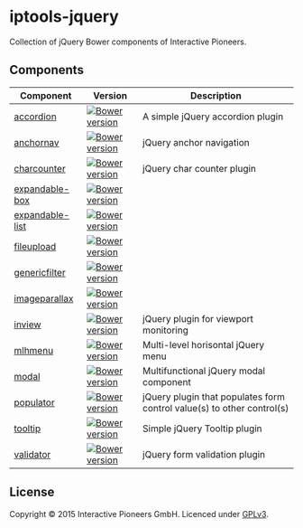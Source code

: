 # iptools-jquery

Collection of jQuery Bower components of Interactive Pioneers.

## Components

| Component | Version | Description |
| --------- | ------- | ----------- |
| [accordion](https://github.com/interactive-pioneers/iptools-jquery-accordion) | [![Bower version](https://badge.fury.io/bo/iptools-jquery-accordion.svg)](http://badge.fury.io/bo/iptools-jquery-accordion) | A simple jQuery accordion plugin |
| [anchornav](https://github.com/interactive-pioneers/iptools-jquery-anchornav) | [![Bower version](https://badge.fury.io/bo/iptools-jquery-anchornav.svg)](http://badge.fury.io/bo/iptools-jquery-anchornav) | jQuery anchor navigation |
| [charcounter](https://github.com/interactive-pioneers/iptools-jquery-charcounter) | [![Bower version](https://badge.fury.io/bo/iptools-jquery-expandable-charcounter.svg)](http://badge.fury.io/bo/iptools-jquery-charcounter) | jQuery char counter plugin |
| [expandable-box](https://github.com/interactive-pioneers/iptools-jquery-expandable-box) | [![Bower version](https://badge.fury.io/bo/iptools-jquery-expandable-box.svg)](http://badge.fury.io/bo/iptools-jquery-expandable-box) | |
| [expandable-list](https://github.com/interactive-pioneers/iptools-jquery-expandable-list) | [![Bower version](https://badge.fury.io/bo/iptools-jquery-expandable%20list.svg)](http://badge.fury.io/bo/iptools-jquery-expandable-list) | |
| [fileupload](https://github.com/interactive-pioneers/iptools-jquery-fileupload) | [![Bower version](https://badge.fury.io/bo/iptools-jquery-fileupload.svg)](http://badge.fury.io/bo/iptools-jquery-fileupload) | |
| [genericfilter](https://github.com/interactive-pioneers/iptools-jquery-genericfilter) | [![Bower version](https://badge.fury.io/bo/iptools-jquery-genericfilter.svg)](http://badge.fury.io/bo/iptools-jquery-genericfilter) |  |
| [imageparallax](https://github.com/interactive-pioneers/iptools-jquery-image-parallax) | [![Bower version](https://badge.fury.io/bo/iptools-jquery-imageparallax.svg)](http://badge.fury.io/bo/iptools-jquery-imageparallax) | |
| [inview](https://github.com/interactive-pioneers/iptools-jquery-inview) | [![Bower version](https://badge.fury.io/bo/iptools-jquery-inview.svg)](http://badge.fury.io/bo/iptools-jquery-inview) | jQuery plugin for viewport monitoring |
| [mlhmenu](https://github.com/interactive-pioneers/iptools-jquery-mlhmenu) | [![Bower version](https://badge.fury.io/bo/iptools-jquery-mlhmenu.svg)](http://badge.fury.io/bo/iptools-jquery-mlhmenu) | Multi-level horisontal jQuery menu |
| [modal](https://github.com/interactive-pioneers/iptools-jquery-modal) | [![Bower version](https://badge.fury.io/bo/iptools-jquery-modal.svg)](http://badge.fury.io/bo/iptools-jquery-modal) | Multifunctional jQuery modal component |
| [populator](https://github.com/interactive-pioneers/iptools-jquery-populator) | [![Bower version](https://badge.fury.io/bo/iptools-jquery-populator.svg)](http://badge.fury.io/bo/iptools-jquery-populator) | jQuery plugin that populates form control value(s) to other control(s) | 
| [tooltip](https://github.com/interactive-pioneers/iptools-jquery-tooltip) | [![Bower version](https://badge.fury.io/bo/iptools-jquery-tooltip.svg)](http://badge.fury.io/bo/iptools-jquery-tooltip) | Simple jQuery Tooltip plugin |
| [validator](https://github.com/interactive-pioneers/iptools-jquery-validator) | [![Bower version](https://badge.fury.io/bo/iptools-jquery-validator.svg)](http://badge.fury.io/bo/iptools-jquery-validator) | jQuery form validation plugin |

## License

Copyright © 2015 Interactive Pioneers GmbH. Licenced under [GPLv3](LICENSE).
